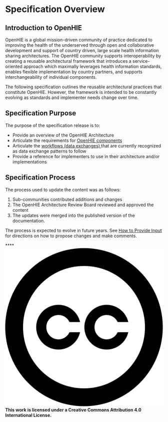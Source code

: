 # Specification Overview

## Introduction to OpenHIE

OpenHIE is a global mission-driven community of practice dedicated to improving the health of the underserved through open and collaborative development and support of country driven, large scale health information sharing architectures. The OpenHIE community supports interoperability by creating a reusable architectural framework that introduces a service-oriented approach which maximally leverages health information standards, enables flexible implementation by country partners, and supports interchangeability of individual components.

The following specification outlines the reusable architectural practices that constitute OpenHIE.  However, the framework is intended to be constantly evolving as standards and implementer needs change over time. &#x20;

## Specification Purpose&#x20;

The purpose of the specification release is to: &#x20;

* Provide an overview of the OpenHIE Architecture
* Articulate the requirements  for [OpenHIE components ](openhie-component-specifications-1/)
* Articulate the [workflows (data exchanges) ](introduction/)that are currently recognized as data exchange patterns to follow
* Provide a reference for implementers to use in their architecture and/or implementations

## Specification Process&#x20;

The process used to update the content was as follows: &#x20;

1. Sub-communities contributed additions and changes&#x20;
2. The OpenHIE Architecture Review Board reviewed and approved the content&#x20;
3. The updates were merged into the published version of the documentation.  &#x20;

The process is expected to evolve in future years. See [How to Provide Input](how-to-provde-input.md) for directions on how to propose changes and make comments. &#x20;

****<img src=".gitbook/assets/creative-commons (1).svg" alt="" data-size="line"> **This work is licensed under a Creative Commons Attribution 4.0 International License.**
